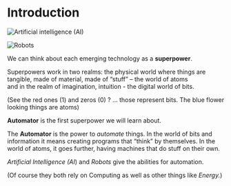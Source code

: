 # Introduction



![Artificial intelligence (AI)](https://media1-production-mightynetworks.imgix.net/asset/34429228/tile\_AI.png?ixlib=rails-0.3.0\&fm=jpg\&q=75\&auto=format\&w=1400\&h=1400\&fit=max\&impolicy=ResizeCrop\&constraint=downsize\&aspect=fit)



![Robots](https://media1-production-mightynetworks.imgix.net/asset/34429264/tile\_Robot.png?ixlib=rails-0.3.0\&fm=jpg\&q=75\&auto=format\&w=1400\&h=1400\&fit=max\&impolicy=ResizeCrop\&constraint=downsize\&aspect=fit)

We can think about each emerging technology as a **superpower**.

Superpowers work in two realms: the physical world where things are tangible, made of material, made of “stuff” – the world of atoms\
and in the realm of imagination, intuition - the digital world of bits.

(See the red ones (1) and zeros (0) ? ... those represent bits. The blue flower looking things are atoms)

**Automator** is the first superpower we will learn about.

The **Automator** is the power to _automate_ things. In the world of bits and information it means creating programs that “think” by themselves. In the world of atoms, it goes further, having machines that do stuff on their own.

_Artificial Intelligence (AI_) and _Robots_ give the abilities for automation.&#x20;

(Of course they both rely on Computing as well as other things like _Energy._)
